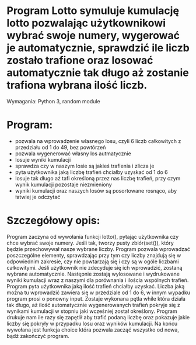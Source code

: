 # Program Lotto symuluje kumulację lotto pozwalając użytkownikowi wybrać swoje numery, wygerować je automatycznie, sprawdzić ile liczb zostało trafione oraz losować automatycznie tak długo aż zostanie trafiona wybrana ilość liczb.

Wymagania: Python 3, random module

# Program:
- pozwala na wprowadzenie własnego losu, czyli 6 liczb całkowitych z
  przedziału od 1 do 49, bez powtórzeń
- pozwala wygenerować własny los autmatycznie
- losuje wyniki kumulacji
- sprawdza czy w naszym losie są jakieś trafienia i zlicza je
- pyta użytkownika jaką liczbę trafień chciałby uzyskać od 1 do 6
- losuje tak długo aż tafi określoną przez nas liczbę trafień, przy
  czym wynik kumulacji pozostaje niezmieniony
- wyniki kumulacji oraz naszych losów są posortowane rosnąco,
  aby łatwiej je odczytać

# Szczegółowy opis:
Program zaczyna od wywołania funkcji lotto(), pytając użytkownika czy chce wybrać swoje numery.
Jeśli tak, tworzy pusty zbiór(set()), który będzie przechowywał nasze wybrane liczby. Program
pozwala wprowadzać poszczególne elementy, sprawdzając przy tym czy liczby znajdują się w odpowiednim zakresie,
czy nie powtarzają się i czy są w ogóle liczbami całkowitymi.
Jeśli użytkownik nie zdecyduje się ich wprowadzić, zostaną wybrane automatycznie.
Następnie zostają wylosowane i wydrukowane wyniki kumulacji wraz z naszymi dla porównania i ilościa wspólnych trafień.
Program pyta użytkownika jaką ilość trafień chciałby uzyskać. Liczba jaką można tu wprowadzić zawiera się w
przedziale od 1 do 6, w innym wypadku program prosi o ponowny input.
Zostaje wykonana pętla while która działa tak długo, aż ilość automatycznie wygenerowanych trafień pokryje się
z wynikami kumulacji w stopniu jaki wcześniej został określony.
Program drukuje nam ile razy się zapętlił aby trafić podaną liczbę oraz pokazuje jakie liczby się pokryły
w przypadku losu oraz wyników kumulacji.
Na końcu wywołana jest funkcja choice która pozwala zacząć wszystko od nowa, bądź zakończyć program.

